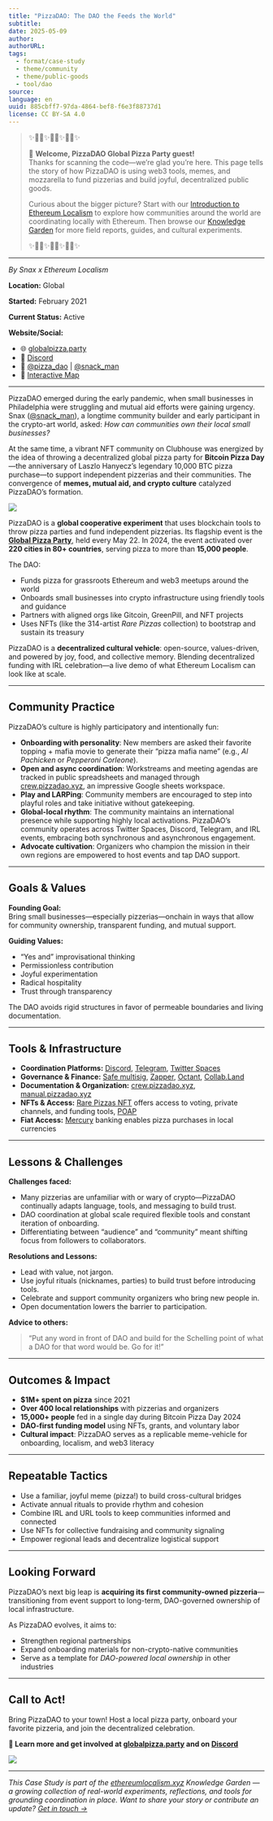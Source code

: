 ```yaml
---
title: "PizzaDAO: The DAO the Feeds the World"
subtitle: 
date: 2025-05-09
author: 
authorURL: 
tags:
  - format/case-study
  - theme/community
  - theme/public-goods
  - tool/dao
source: 
language: en
uuid: 885cbff7-97da-4864-bef8-f6e3f88737d1
license: CC BY-SA 4.0
---
```

> ✨🍕🎉✨🍕🎉✨🍕🎉✨
>
>👋 **Welcome, PizzaDAO Global Pizza Party guest!**  
> Thanks for scanning the code—we’re glad you’re here. This page tells the story of how PizzaDAO is using web3 tools, memes, and mozzarella to fund pizzerias and build joyful, decentralized public goods.  
>  
> Curious about the bigger picture? Start with our [Introduction to Ethereum Localism](introduction.md) to explore how communities around the world are coordinating locally with Ethereum. Then browse our [Knowledge Garden](/library) for more field reports, guides, and cultural experiments.
> 
> ✨🍕🎉✨🍕🎉✨🍕🎉✨

---

*By Snax x Ethereum Localism*  

**Location:** Global

**Started:** February 2021  

**Current Status:** Active  

**Website/Social:**  
- 🌐 [globalpizza.party](https://globalpizza.party)  
- 💬 [Discord](https://discord.pizzadao.xyz)  
- 🧵 [@pizza_dao](https://x.com/pizza_dao) | [@snack_man](https://x.com/snack_man)  
- 📍 [Interactive Map](https://map.pizzadao.xyz)  

---

PizzaDAO emerged during the early pandemic, when small businesses in Philadelphia were struggling and mutual aid efforts were gaining urgency. Snax ([@snack_man](https://x.com/snack_man)), a longtime community builder and early participant in the crypto-art world, asked: *How can communities own their local small businesses?*

At the same time, a vibrant NFT community on Clubhouse was energized by the idea of throwing a decentralized global pizza party for **Bitcoin Pizza Day**—the anniversary of Laszlo Hanyecz’s legendary 10,000 BTC pizza purchase—to support independent pizzerias and their communities. The convergence of **memes, mutual aid, and crypto culture** catalyzed PizzaDAO’s formation.

![](assets/field-reports/pizzaDAO-global-pizza-party-2024.jpg)

PizzaDAO is a **global cooperative experiment** that uses blockchain tools to throw pizza parties and fund independent pizzerias. Its flagship event is the [**Global Pizza Party**](https://globalpizza.party), held every May 22. In 2024, the event activated over **220 cities in 80+ countries**, serving pizza to more than **15,000 people**.

The DAO:
- Funds pizza for grassroots Ethereum and web3 meetups around the world
- Onboards small businesses into crypto infrastructure using friendly tools and guidance
- Partners with aligned orgs like Gitcoin, GreenPill, and NFT projects
- Uses NFTs (like the 314-artist *Rare Pizzas* collection) to bootstrap and sustain its treasury

PizzaDAO is a **decentralized cultural vehicle**: open-source, values-driven, and powered by joy, food, and collective memory. Blending decentralized funding with IRL celebration—a live demo of what Ethereum Localism can look like at scale.

---

## Community Practice

PizzaDAO’s culture is highly participatory and intentionally fun:

- **Onboarding with personality**: New members are asked their favorite topping + mafia movie to generate their “pizza mafia name” (e.g., *Al Pachicken* or *Pepperoni Corleone*).
- **Open and async coordination**: Workstreams and meeting agendas are tracked in public spreadsheets and managed through [crew.pizzadao.xyz](https://crew.pizzadao.xyz), an impressive Google sheets workspace.
- **Play and LARPing**: Community members are encouraged to step into playful roles and take initiative without gatekeeping.
- **Global-local rhythm**: The community maintains an international presence while supporting highly local activations. PizzaDAO’s community operates across Twitter Spaces, Discord, Telegram, and IRL events, embracing both synchronous and asynchronous engagement.
- **Advocate cultivation**: Organizers who champion the mission in their own regions are empowered to host events and tap DAO support.

---

## Goals & Values

**Founding Goal:**  
Bring small businesses—especially pizzerias—onchain in ways that allow for community ownership, transparent funding, and mutual support.

**Guiding Values:**  
- “Yes and” improvisational thinking  
- Permissionless contribution  
- Joyful experimentation  
- Radical hospitality  
- Trust through transparency

The DAO avoids rigid structures in favor of permeable boundaries and living documentation.

---

## Tools & Infrastructure

- **Coordination Platforms:** [Discord](https://discord.com), [Telegram](https://telegram.org), [Twitter Spaces](https://help.twitter.com/en/using-twitter/spaces)
- **Governance & Finance:** [Safe multisig](https://safe.global/), [Zapper](https://zapper.xyz), [Octant](https://www.octant.build), [Collab.Land](https://collab.land/)
- **Documentation & Organization:** [crew.pizzadao.xyz](https://crew.pizzadao.xyz), [manual.pizzadao.xyz](https://manual.pizzadao.xyz)
- **NFTs & Access:** [Rare Pizzas NFT](https://rarepizzas.com/mint) offers access to voting, private channels, and funding tools, [POAP](https://poap.xyz)
- **Fiat Access:** [Mercury](https://mercury.com/) banking enables pizza purchases in local currencies

---

## Lessons & Challenges

**Challenges faced:**
- Many pizzerias are unfamiliar with or wary of crypto—PizzaDAO continually adapts language, tools, and messaging to build trust.
- DAO coordination at global scale required flexible tools and constant iteration of onboarding.
- Differentiating between “audience” and “community” meant shifting focus from followers to collaborators.

**Resolutions and Lessons:**
- Lead with value, not jargon.
- Use joyful rituals (nicknames, parties) to build trust before introducing tools.
- Celebrate and support community organizers who bring new people in.
- Open documentation lowers the barrier to participation.

**Advice to others:**  
> “Put any word in front of DAO and build for the Schelling point of what a DAO for that word would be. Go for it!”

---

## Outcomes & Impact

- **$1M+ spent on pizza** since 2021  
- **Over 400 local relationships** with pizzerias and organizers  
- **15,000+ people** fed in a single day during Bitcoin Pizza Day 2024  
- **DAO-first funding model** using NFTs, grants, and voluntary labor  
- **Cultural impact**: PizzaDAO serves as a replicable meme-vehicle for onboarding, localism, and web3 literacy

---

## Repeatable Tactics

- Use a familiar, joyful meme (pizza!) to build cross-cultural bridges  
- Activate annual rituals to provide rhythm and cohesion  
- Combine IRL and URL tools to keep communities informed and connected  
- Use NFTs for collective fundraising and community signaling  
- Empower regional leads and decentralize logistical support

---

## Looking Forward

PizzaDAO’s next big leap is **acquiring its first community-owned pizzeria**—transitioning from event support to long-term, DAO-governed ownership of local infrastructure.

As PizzaDAO evolves, it aims to:
- Strengthen regional partnerships
- Expand onboarding materials for non-crypto-native communities
- Serve as a template for *DAO-powered local ownership* in other industries

---

## Call to Act!

Bring PizzaDAO to your town! Host a local pizza party, onboard your favorite pizzeria, and join the decentralized celebration.  

**🍕 Learn more and get involved at [globalpizza.party](https://globalpizza.party) and on [Discord](https://discord.pizzadao.xyz)**

![](assets/field-reports/pizzaDAO-comic.png)

---

*This Case Study is part of the [ethereumlocalism.xyz](https://www.ethereumlocalism.xyz) Knowledge Garden — a growing collection of real-world experiments, reflections, and tools for grounding coordination in place. Want to share your story or contribute an update? [Get in touch →](https://www.ethereumlocalism.xyz/contribution-guide)*